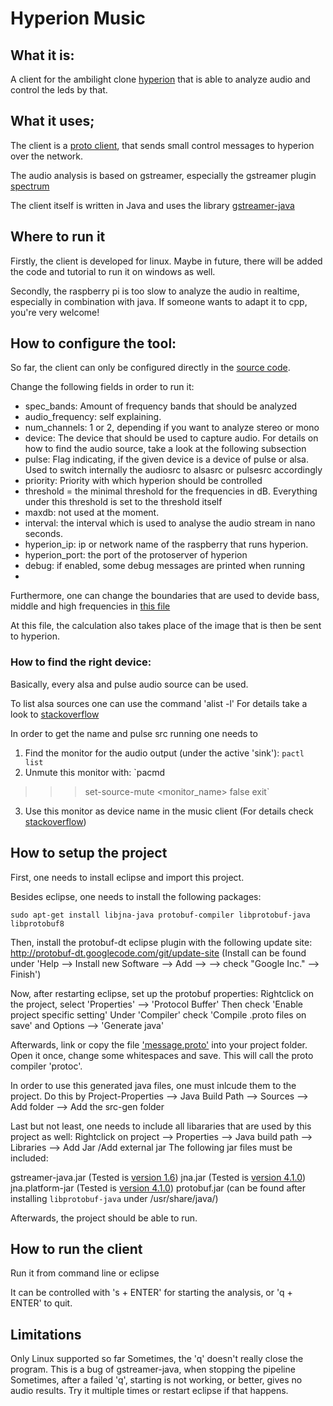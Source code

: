 # Hyperion Music

## What it is:

A client for the ambilight clone [hyperion](https://github.com/tvdzwan/hyperion) that is able to analyze audio and control the leds by that.

## What it uses;
The client is a [proto client](https://github.com/tvdzwan/hyperion/wiki/Java-proto-client-example), that sends small control messages to hyperion over the network.

The audio analysis is based on gstreamer, especially the gstreamer plugin [spectrum](http://gstreamer.freedesktop.org/data/doc/gstreamer/head/gst-plugins-good-plugins/html/gst-plugins-good-plugins-spectrum.html)

The client itself is written in Java and uses the library [gstreamer-java](https://code.google.com/p/gstreamer-java/)

## Where to run it
Firstly, the client is developed for linux. Maybe in future, there will be added the code and tutorial to run it on windows as well.

Secondly, the raspberry pi is too slow to analyze the audio in realtime, especially in combination with java.
If someone wants to adapt it to cpp, you're very welcome!

## How to configure the tool:
So far, the client can only be configured directly in the [source code](https://github.com/MarcDahlem/Hyperion_Music/blob/master/src/com/example/dahlem/Hyperionmusic/Main.java#L39).

Change the following fields in order to run it:
   - spec_bands: Amount of frequency bands that should be analyzed
   - audio_frequency: self explaining. 
   - num_channels: 1 or 2, depending if you want to analyze stereo or mono
   - device: The device that should be used to capture audio. For details on how to find the audio source, take a look at the following subsection
   - pulse: Flag indicating, if the given device is a device of pulse or alsa. Used to switch internally the audiosrc to alsasrc or pulsesrc accordingly
   - priority: Priority with which hyperion should be controlled
   - threshold = the minimal threshold for the frequencies in dB. Everything under this threshold is set to the threshold itself
   - maxdb: not used at the moment.
   - interval: the interval which is used to analyse the audio stream in nano seconds.
   - hyperion_ip: ip or network name of the raspberry that runs hyperion.
   - hyperion_port: the port of the protoserver of hyperion
   - debug: if enabled, some debug messages are printed when running
   -
Furthermore, one can change the boundaries that are used to devide bass, middle and high frequencies in [this file](https://github.com/MarcDahlem/Hyperion_Music/blob/master/src/com/example/dahlem/Hyperionmusic/HyperionConnection.java#L101)

At this file, the calculation also takes place of the image that is then be sent to hyperion.

### How to find the right device:
Basically, every alsa and pulse audio source can be used.

To list alsa sources one can use the command 'alist -l'
For details take a look to [stackoverflow](http://superuser.com/questions/53957/what-do-alsa-devices-like-hw0-0-mean-how-do-i-figure-out-which-to-use)

In order to get the name and pulse src running one needs to 

1. Find the monitor for the audio output (under the active 'sink'): `pactl list`
2. Unmute this monitor with: `pacmd
>>> set-source-mute <monitor_name> false
>>> exit`
3. Use this monitor as device name in the music client
(For details check [stackoverflow](http://stackoverflow.com/questions/7502380/streaming-pulseaudio-to-file-possibly-with-gstreamer))

## How to setup the project

First, one needs to install eclipse and import this project.

Besides eclipse, one needs to install the following packages:

`sudo apt-get install libjna-java protobuf-compiler libprotobuf-java libprotobuf8`

Then, install the protobuf-dt eclipse plugin with the following update site:
 http://protobuf-dt.googlecode.com/git/update-site
 (Install can be found under 'Help --> Install new Software --> Add --> <add url> --> check "Google Inc." --> Finish')
 
 Now, after restarting eclipse, set up the protobuf properties:
 Rightclick on the project, select 'Properties' --> 'Protocol Buffer'
 Then check 'Enable project specific setting'
 Under 'Compiler' check 'Compile .proto files on save' and Options --> 'Generate java'
 
 Afterwards, link or copy the file ['message.proto'](https://github.com/tvdzwan/hyperion/blob/master/libsrc/protoserver/message.proto) into your project folder. Open it once, change some whitespaces and save. This will call the proto compiler 'protoc'.
 
 In order to use this generated java files, one must inlcude them to the project.
 Do this by Project-Properties --> Java Build Path --> Sources --> Add folder --> Add the src-gen folder
 
 Last but not least, one needs to include all libararies that are used by this project as well:
 Rightclick on project --> Properties --> Java build path --> Libraries --> Add Jar /Add external jar
 The following jar files must be included:
 
 gstreamer-java.jar (Tested is [version 1.6](https://code.google.com/p/gstreamer-java/downloads/list))
 jna.jar (Tested is [version 4.1.0](https://github.com/twall/jna))
 jna.platform-jar (Tested is [version 4.1.0](https://github.com/twall/jna))
 protobuf.jar (can be found after installing `libprotobuf-java` under /usr/share/java/)
 
 Afterwards, the project should be able to run.
 
 ## How to run the client
 Run it from command line or eclipse
 
 It can be controlled with 's + ENTER' for starting the analysis, or 'q + ENTER' to quit.
 
 
 ## Limitations
 Only Linux supported so far
 Sometimes, the 'q' doesn't really close the program. This is a bug of gstreamer-java, when stopping the pipeline
 Sometimes, after a failed 'q', starting is not working, or better, gives no audio results. Try it multiple times or restart eclipse if that happens.

